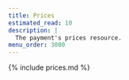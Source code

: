 ```yaml
---
title: Prices
estimated_read: 10
description: |
  The payment's prices resource.
menu_order: 3000
---
```


{% include prices.md %}
